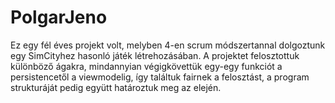 # PolgarJeno

Ez egy fél éves projekt volt, melyben 4-en scrum módszertannal dolgoztunk egy SimCityhez hasonló játék létrehozásában. 
A projektet felosztottuk különböző ágakra, mindannyian végigkövettük egy-egy funkciót a persistencetől a viewmodelig, így találtuk fairnek a felosztást, a program strukturáját pedig együtt határoztuk meg az elején.
